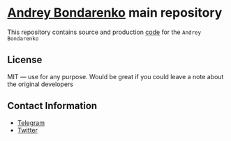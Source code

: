 # [Andrey Bondarenko](https://andreibonnd.github.io) main repository
This repository contains source and production [code](https://github.com/andreibonnd/andreibonnd.github.io) for the `Andrey Bondarenko`

## License
MIT — use for any purpose. Would be great if you could leave a note about the original developers

## Contact Information
  * [Telegram](https://t.me/andreibonnd)
  * [Twitter](https://twitter.com/andreibonnd)
